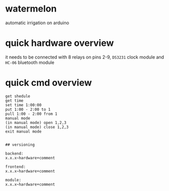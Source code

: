 # watermelon
automatic irrigation on arduino

# quick hardware overview
it needs to be connected with 8 relays on pins 2-9, `DS3231` clock module and `HC-06` bluetooth module

# quick cmd overview
```get time
get shedule
get time
set time 1:00:00
put 1:00 - 2:00 to 1
pull 1:00 - 2:00 from 1
manual mode
(in manual mode) open 1,2,3
(in manual mode) close 1,2,3
exit manual mode


## versioning

backend:
x.x.x~hardware+comment

frontend:
x.x.x~hardware+comment

module:
x.x.x~hardware+comment
